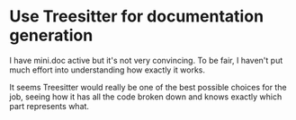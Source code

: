 # Use Treesitter for documentation generation
I have mini.doc active but it's not very convincing. To be fair, I haven't put much effort into understanding how exactly it works.

It seems Treesitter would really be one of the best possible choices for the job, seeing how it has all the code broken down and knows exactly which part represents what.
